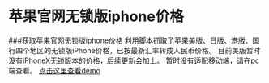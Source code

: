 # 苹果官网无锁版iphone价格

###获取苹果官网无锁版iphone价格
利用脚本抓取了苹果美版、日版、港版、国行四个地区的无锁版iPhone价格，已按最新汇率转成人民币价格。
目前美版暂时没有iPhoneX无锁版本的价格，后续更新会加上。
暂时没有适配移动端，请在pc端查看。
[点击这里查看demo](https://sunbf1987.github.io/css_demo/checkbox/checkbox.html "checkbox美化")

